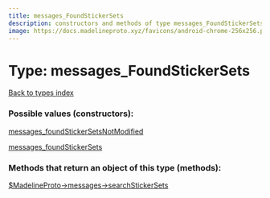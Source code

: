 ```yaml
---
title: messages_FoundStickerSets
description: constructors and methods of type messages_FoundStickerSets
image: https://docs.madelineproto.xyz/favicons/android-chrome-256x256.png
---
```

# Type: messages\_FoundStickerSets  
[Back to types index](index.md)



### Possible values (constructors):

[messages\_foundStickerSetsNotModified](../constructors/messages_foundStickerSetsNotModified.md)  

[messages\_foundStickerSets](../constructors/messages_foundStickerSets.md)  



### Methods that return an object of this type (methods):

[$MadelineProto->messages->searchStickerSets](../methods/messages_searchStickerSets.md)  



